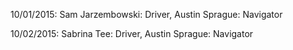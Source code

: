 10/01/2015: Sam Jarzembowski: Driver, Austin Sprague: Navigator

10/02/2015: Sabrina Tee: Driver, Austin Sprague: Navigator

